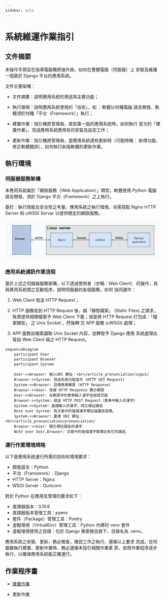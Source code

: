 ```yaml
---
sidebar: auto
---
```


<!-- markdownlint-disable MD013 MD024 MD043 -->

# 系統維運作業指引

## 文件摘要

本操作手冊旨在指導電腦機房操作員，如何在實體電腦（伺服器）上
安裝及維護一個基於 Django 平台的應用系統。

文件主要架構：

- 文件摘要：說明應用系統的用途與主要功能；

- 執行環境：說明應用系統使用的「技術」，如 ：軟體以何種電腦
  語言開發、軟體須於何種「平台（Framework）」執行；

- 建置作業：指引機房管理員，拿到第一版的應用系統時，如何執行
  首次的「建置作業」，完成應用系統應用有的安裝及設定工作；

- 更新作業：指引機房管理員，當應用系統遇有更新時（可能時機：
  新增功能、修正軟體錯誤），如何執行新版軟體的更新作業。

## 執行環境

### 伺服器服務架構

本應用系統屬於「網路服務（Web Application）」類型，軟體使用
Python 電腦語言開發，須於 Django 平台（Framework）之上執行。

基於：執行效能及安全性之考量，應用系統之執行環境，尚需搭配
Nginx HTTP Server 和 uWSGI Server 以提供穩定的網路服務。

![](./imgs/client-nginx-uwsgi-django.png)

### 應用系統通訊作業流程

基於上述之伺服器服務架構，以下透過使用者（亦稱：Web Client）
的操作，其與應用系統間之互動程序，說明伺服器的各個服務，如何
協同運作：

1. Web Client 發送 HTTP Request；

2. HTTP 服務收到 HTTP Request 後，屬「靜態檔案」 (Static
   Files) 之請求，負責提供相關檔案予 Web Client 下載；或是將
   HTTP Request 打包成：「檔案類型」 之 Unix Socket ，然後轉
   交 APP 服務 (uWSGI) 處理；

3. APP 服務自檔案讀取 Unix Socket 內容，並轉發予 Django 應用
   系統處理此發自 Web Client 端之 HTTP Request。

<mermaid/>

```mermaid
sequenceDiagram
    participant User
    participant Browser
    participant System

    User->>Browser: 輸入URI 網址：<br>/article_pronunciation/input/
    Browser->>System: 發送系統功能指令 (HTTP GET Request)
    System->>Browser: 回傳表單網頁 (HTTP Response)
    Browser->>User: 依據 HTTP Response 顯示網頁
    User->>Browser: 在網頁中的表單輸入漢字並按提交鈕
    Browser->>System: 發送 HTTP POST Request（表單中輸入的漢字）
    System->>System: 處理輸入的漢字，將之標註讀音
    Note over System: 為文章中的每個漢字標註福建話音標。
    System->>Browser: 重導 URI 網址：<br>/article_pronunciation/pronunciation/
    Browser->>User: 顯示標註讀音的漢字
    Note over User,Browser: 文章中的每個漢字都標註有它的讀音。
```

### 運行作業環境規格

以下是應用系統運行所需的技術和環境要求：

- 開發語言：Python
- 平台（Framework）：Django
- HTTP Server：Nginx
- WSGI Server：Gunicorn

對於 Python 在應用及管理的要求如下：

- 直譯器版本：3.10.6
- 直譯器版本管理工具：pyenv
- 套件（Package）管理工具：Poetry
- 虛擬環境（VirtualEnv）管理工具：Python 內建的 venv 套件
- 虛擬環境使用之目錄：位於 Django 專案根目錄下，目錄名為
  .venv。

應用系統之安裝、更新，務必檢查，確認工作之執行，遵循以上要求
完成。在伺服器執行建置、更新作業時，務必遵循本指引相關作業章
節，依照作業程序逐步執行，以確保應用系統能正確運行。


## 作業程序畫

 - [建置作業](./Build_Server.md)

 - 更新作業
